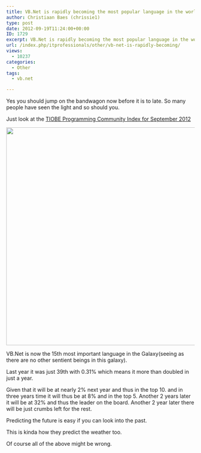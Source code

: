 ```yaml
---
title: VB.Net is rapidly becoming the most popular language in the world.
author: Christiaan Baes (chrissie1)
type: post
date: 2012-09-19T11:24:00+00:00
ID: 1729
excerpt: VB.Net is rapidly becoming the most popular language in the world.
url: /index.php/itprofessionals/other/vb-net-is-rapidly-becoming/
views:
  - 10237
categories:
  - Other
tags:
  - vb.net

---
```

Yes you should jump on the bandwagon now before it is to late. So many people have seen the light and so should you.

Just look at the [TIOBE Programming Community Index for September 2012][1]

<div class="image_block">
  <a href="/wp-content/uploads/users/chrissie1/tiobe/tiobe1.png?mtime=1348061330"><img alt="" src="/wp-content/uploads/users/chrissie1/tiobe/tiobe1.png?mtime=1348061330" width="574" height="581" /></a>
</div>

VB.Net is now the 15th most important language in the Galaxy(seeing as there are no other sentient beings in this galaxy).

Last year it was just 39th with 0.31% which means it more than doubled in just a year. 

Given that it will be at nearly 2% next year and thus in the top 10. and in three years time it will thus be at 8% and in the top 5. Another 2 years later it will be at 32% and thus the leader on the board. Another 2 year later there will be just crumbs left for the rest.

Predicting the future is easy if you can look into the past.

This is kinda how they predict the weather too. 

Of course all of the above might be wrong.

 [1]: http://www.tiobe.com/index.php/content/paperinfo/tpci/index.html